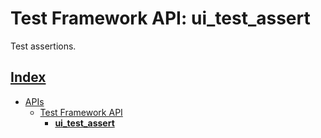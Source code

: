 # Test Framework API: ui_test_assert

Test assertions.

## [Index](../../README.md)
- [APIs](../README.md)
  - [Test Framework API](./README.md)
    - **[ui_test_assert](./ui_test_assert.md)**
